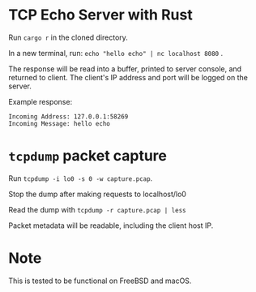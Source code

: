 # TCP Echo Server with Rust
Run `cargo r` in the cloned directory.

In a new terminal, run:  `echo "hello echo" | nc localhost 8080` .

The response will be read into a buffer, printed to server console, and returned to client. The client's IP address and port will be logged on the server.

Example response:

```
Incoming Address: 127.0.0.1:58269
Incoming Message: hello echo
```

# `tcpdump` packet capture
Run `tcpdump -i lo0 -s 0 -w capture.pcap`.

Stop the dump after making requests to localhost/lo0

Read the dump with `tcpdump -r capture.pcap | less`

Packet metadata will be readable, including the client host IP.

# Note
This is tested to be functional on FreeBSD and macOS.
